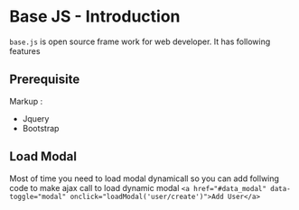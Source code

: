 # Base JS - Introduction
`base.js` is open source frame work for web developer. It has following features

## Prerequisite 
Markup : 
* Jquery
* Bootstrap
     
## Load Modal
Most of time you need to load modal dynamicall so you can add follwing code to make ajax call to load dynamic modal
`<a href="#data_modal" data-toggle="modal" onclick="loadModal('user/create')">Add User</a>`


